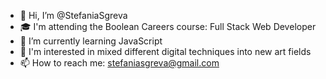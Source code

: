 - 👋 Hi, I’m @StefaniaSgreva
- 🎓 I'm attending the Boolean Careers course: Full Stack Web Developer
- 🌱 I’m currently learning JavaScript
- 👀 I'm interested in mixed different digital techniques into new art fields
- 📫 How to reach me: <a>stefaniasgreva@gmail.com</a>

<!---
StefaniaSgreva/StefaniaSgreva is a ✨ special ✨ repository because its `README.md` (this file) appears on your GitHub profile.
You can click the Preview link to take a look at your changes.
--->
